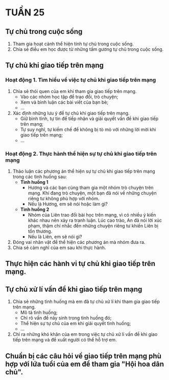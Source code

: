 # TUẦN 25

## Tự chủ trong cuộc sống
1. Tham gia hoạt cảnh thể hiện tính tự chủ trong cuộc sống.
2. Chia sẻ điều em học được từ những tấm gương tự chủ trong cuộc sống.

## Tự chủ khi giao tiếp trên mạng
### Hoạt động 1. Tìm hiểu về việc tự chủ khi giao tiếp trên mạng
1. Chia sẻ thói quen của em khi tham gia giao tiếp trên mạng.
    - Vào các nhóm học tập để trao đổi, trò chuyện;
    - Xem và bình luận các bài viết của bạn bè;
    - ...
2. Xác định những lưu ý để tự chủ khi giao tiếp trên mạng.
    - Giữ bình tĩnh, tự tin để tiếp nhận và giải quyết vấn đề khi giao tiếp trên mạng;
    - Tự suy nghĩ, tự kiềm chế để không bị tò mò với những lời mời khi giao tiếp trên mạng;
    - ...

### Hoạt động 2. Thực hành thể hiện sự tự chủ khi giao tiếp trên mạng
1. Thảo luận các phương án thể hiện sự tự chủ khi giao tiếp trên mạng trong các tình huống sau:
    - **Tình huống 1**
        - Hương và các bạn cùng tham gia một nhóm trò chuyện trên mạng. Khi đang trò chuyện, một bạn đã nói về những chuyện riêng tư không phù hợp với nhóm.
        - Nếu là Hương, em sẽ nói hoặc làm gì?
    - **Tình huống 2**
        - Nhóm của Liên trao đổi bài học trên mạng, vì có nhiều ý kiến khác nhau nên xảy ra tranh luận. Lúc cao trào, An đã nói lời xúc phạm, thậm chí nhắc đến những chuyện riêng tư khiến Liên bị tổn thương.
        - Nếu là Liên, em sẽ nói gì?
2. Đóng vai nhân vật để thể hiện các phương án mà nhóm đưa ra.
3. Chia sẻ cảm nghĩ của em sau khi thực hành.

## Thực hiện các hành vi tự chủ khi giao tiếp trên mạng.

## Tự chủ xử lí vấn đề khi giao tiếp trên mạng
1. Chia sẻ những tình huống mà em đã tự chủ xử lí khi tham gia giao tiếp trên mạng.
    - Mô tả tình huống;
    - Chỉ rõ vấn đề nảy sinh trong tình huống đó;
    - Thể hiện sự tự chủ của em khi giải quyết tình huống;
    - ...
2. Chỉ ra những khó khăn của em trong việc tự chủ xử lí vấn đề khi giao tiếp trên mạng và đề xuất người có thể hỗ trợ em.

## Chuẩn bị các câu hỏi về giao tiếp trên mạng phù hợp với lứa tuổi của em để tham gia "Hội hoa dân chủ".
